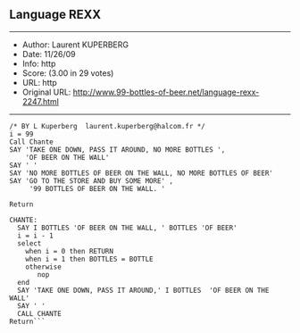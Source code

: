 
## Language REXX ##
---
- Author: Laurent KUPERBERG
- Date: 11/26/09
- Info: http
- Score:  (3.00 in 29 votes)
- URL: http
- Original URL: http://www.99-bottles-of-beer.net/language-rexx-2247.html
---

```/* REXX VERSION OF THE BOTTLES PROGRAM */                              
/* BY L Kuperberg  laurent.kuperberg@halcom.fr */                      
i = 99                                                                 
Call Chante                                                            
SAY 'TAKE ONE DOWN, PASS IT AROUND, NO MORE BOTTLES ',                 
    'OF BEER ON THE WALL'                                              
SAY ' '                                                                
SAY 'NO MORE BOTTLES OF BEER ON THE WALL, NO MORE BOTTLES OF BEER'     
SAY 'GO TO THE STORE AND BUY SOME MORE' , 
     '99 BOTTLES OF BEER ON THE WALL. '
   
Return                                                                 

CHANTE:                                                                
  SAY I BOTTLES 'OF BEER ON THE WALL, ' BOTTLES 'OF BEER'              
  i = i - 1                                                            
  select                                                               
    when i = 0 then RETURN                                             
    when i = 1 then BOTTLES = BOTTLE                                   
    otherwise                                                          
       nop                                                             
  end                                                                  
  SAY 'TAKE ONE DOWN, PASS IT AROUND,' I BOTTLES  'OF BEER ON THE WALL'
  SAY ' '                                                              
  CALL CHANTE                                                          
Return```